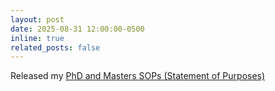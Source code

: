 ```yaml
---
layout: post
date: 2025-08-31 12:00:00-0500
inline: true
related_posts: false
---
```


Released my [PhD and Masters SOPs (Statement of Purposes)](https://github.com/maxwelljones14/MaxwellJonesPhDApplicationMaterials)